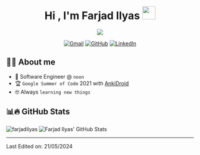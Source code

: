 <h1 align="center">Hi , I'm Farjad Ilyas <img src="https://media.giphy.com/media/hvRJCLFzcasrR4ia7z/giphy.gif" width="35"></h1>
<p align="center">
  <a href="https://github.com/DenverCoder1/readme-typing-svg"><img src="https://readme-typing-svg.herokuapp.com?lines=Software+Engineer;Google+Summer+of+Code+2021+Participant;AnkiDroid+Contributor&center=true&width=500&height=50&duration=1000&pause=1500&font=Proxima+Nova&weight=700&size=26"></a>
</p>

<p align="center">
	<a href="mailto:ilyasfarjad@gmail.com"><img img src="https://img.shields.io/badge/gmail-%23EA4335.svg?style=plastic&logo=gmail&logoColor=white" alt="Gmail"/></a>
	<a href="https://github.com/farjadilyas"><img src="https://img.shields.io/badge/github-%23181717.svg?style=plastic&logo=github&logoColor=white" alt="GitHub"/></a>
	<a href="https://www.linkedin.com/in/farjadilyas/"><img src="https://img.shields.io/badge/linkedin-%230A66C2.svg?style=plastic&logo=linkedin&logoColor=white" alt="LinkedIn"/></a>
</p>


## :sassy_man:  About me
- :office: Software Engineer @ `noon`
- :trophy: `Google Summer of Code` 2021 with [AnkiDroid](https://github.com/ankidroid/Anki-Android)
- :nerd_face: Always `learning new things`

## 📊🔥 GitHub Stats

<p align="left">
  <img src="https://github-readme-streak-stats.herokuapp.com/?user=farjadilyas&theme=algolia" alt="farjadilyas" />
  <img src="https://github-readme-stats.vercel.app/api?username=farjadilyas&show_icons=true&line_height=27&count_private=true&theme=algolia&include_all_commits=true" alt="Farjad Ilyas' GitHub Stats" />
  </p>

-----

Last Edited on: 21/05/2024
